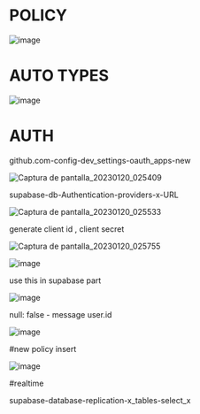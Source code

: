 # POLICY
![image](https://user-images.githubusercontent.com/93483481/213639805-cd8f3f5a-512a-46a4-941b-8b4e634ce775.png)
# AUTO TYPES 
![image](https://user-images.githubusercontent.com/93483481/213643251-45234970-ba29-491e-95af-4e14d08b8c45.png)
# AUTH 
github.com-config-dev_settings-oauth_apps-new

![Captura de pantalla_20230120_025409](https://user-images.githubusercontent.com/93483481/213645339-fde2be93-d4bd-4d32-9036-bc94125dc97e.png)

supabase-db-Authentication-providers-x-URL

![Captura de pantalla_20230120_025533](https://user-images.githubusercontent.com/93483481/213645354-b317165d-b60d-4033-a239-005b040d3c0e.png)

generate client id , client secret 

![Captura de pantalla_20230120_025755](https://user-images.githubusercontent.com/93483481/213645378-0f85edc5-b4c5-48e6-b728-b255951fe1a5.png)

![image](https://user-images.githubusercontent.com/93483481/213645938-756d73a5-0176-4eb7-a999-1742338204c0.png)

use this in supabase part 

![image](https://user-images.githubusercontent.com/93483481/213645981-7951fe9b-b06e-49b4-ade4-0c1907f56f9c.png)

null: false - message user.id

![image](https://user-images.githubusercontent.com/93483481/213671185-f0df0369-0f25-4900-9727-4f671491881d.png)

#new policy insert

![image](https://user-images.githubusercontent.com/93483481/213671708-d7581b33-65da-4ccc-9e5a-5f5112f0634c.png)

#realtime

supabase-database-replication-x_tables-select_x
